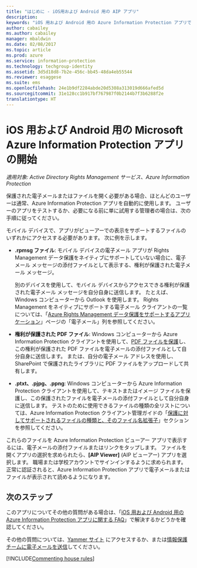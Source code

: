 ```yaml
---
title: "はじめに - iOS用および Android 用の AIP アプリ"
description: 
keywords: "iOS 用および Android 用の Azure Information Protection アプリで電子メールやファイルを表示する方法"
author: cabailey
ms.author: cabailey
manager: mbaldwin
ms.date: 02/08/2017
ms.topic: article
ms.prod: azure
ms.service: information-protection
ms.technology: techgroup-identity
ms.assetid: 3d5d18d8-7b2e-456c-bb45-48da4eb55544
ms.reviewer: esaggese
ms.suite: ems
ms.openlocfilehash: 24e1b9df2284abde20d5308a313019d666afed5d
ms.sourcegitcommit: 31e128cc1b917bf767987f0b2144b7f3b6288f2e
translationtype: HT
---
```

# <a name="get-started-with-the-microsoft-azure-information-protection-app-for-ios-and-android"></a>iOS 用および Android 用の Microsoft Azure Information Protection アプリの開始

*適用対象: Active Directory Rights Management サービス、Azure Information Protection*

保護された電子メールまたはファイルを開く必要がある場合、ほとんどのユーザーは通常、Azure Information Protection アプリを自動的に使用します。 ユーザーのアプリをテストするか、必要になる前に単に試用する管理者の場合は、次の手順に従ってください。

モバイル デバイスで、アプリがビューアーでの表示をサポートするファイルのいずれかにアクセスする必要があります。 次に例を示します。

- **.rpmsg ファイル**: モバイル デバイスの電子メール アプリが Rights Management データ保護をネイティブにサポートしていない場合に、電子メール メッセージの添付ファイルとして表示する、権利が保護された電子メール メッセージ。 
    
    別のデバイスを使用して、モバイル デバイスからアクセスできる権利が保護された電子メール メッセージを自分自身に送信します。 たとえば、Windows コンピューターから Outlook を使用します。 Rights Management をネイティブにサポートする電子メール クライアントの一覧については、「[Azure Rights Management データ保護をサポートするアプリケーション](../get-started/requirements-applications.md)」ページの「電子メール」列を参照してください。

- **権利が保護された PDF ファイル**: Windows コンピューターから Azure Information Protection クライアントを使用して、[PDF ファイルを保護](client-classify-protect.md)し、この権利が保護された PDF ファイルを電子メールの添付ファイルとして自分自身に送信します。 または、自分の電子メール アドレスを使用し、SharePoint で保護されたライブラリに PDF ファイルをアップロードして共有します。

- **.ptxt、.pjpg、.ppng**: Windows コンピューターから Azure Information Protection クライアントを使用して、テキストまたはイメージ ファイルを保護し、この保護されたファイルを電子メールの添付ファイルとして自分自身に送信します。 テストのために使用できるファイルの種類の全リストについては、Azure Information Protection クライアント管理ガイドの「[保護に対してサポートされるファイルの種類と、そのファイル名拡張子](client-admin-guide-file-types.md#supported-file-types-for-protection-and-their-file-name-extensions)」セクションを参照してください。 

これらのファイルを Azure Information Protection ビューアー アプリで表示するには、電子メールの添付ファイルまたはリンクをタップします。 ファイルを開くアプリの選択を求められたら、**[AIP Viewer]** (AIP ビューアー) アプリを選択します。 職場または学校アカウントでサインインするように求められます。 正常に認証されると、Azure Information Protection アプリで電子メールまたはファイルが表示されて読めるようになります。

## <a name="next-steps"></a>次のステップ

このアプリについてその他の質問がある場合は、「[iOS 用および Android 用の Azure Information Protection アプリに関する FAQ](mobile-app-faq.md)」で解決するかどうかを確認してください。 

その他の質問については、[Yammer サイト](https://www.yammer.com/AskIPTeam) にアクセスするか、または[情報保護チームに電子メールを送信](mailto:askIPteam@microsoft.com?subject=Question%20about%20Azure%20Information%20Protection%20app)してください。

[!INCLUDE[Commenting house rules](../includes/houserules.md)]